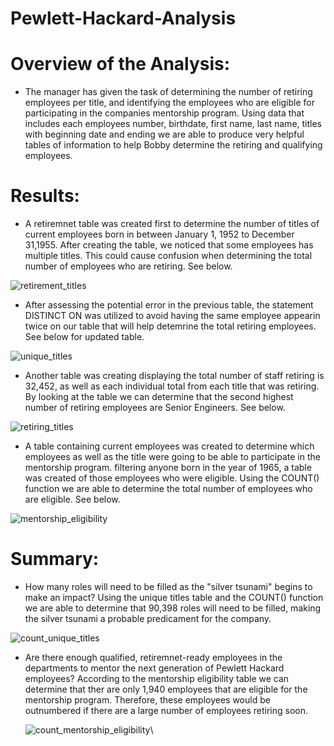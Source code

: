 # Pewlett-Hackard-Analysis

# Overview of the Analysis:
- The manager has given the task of determining the number of retiring employees per title, and identifying the employees who are eligible for participating in the companies mentorship program. Using data that includes each employees number, birthdate, first name, last name, titles with beginning date and ending we are able to produce very helpful tables of information to help Bobby determine the retiring and qualifying employees.

# Results:
- A retiremnet table was created first to determine the number of titles of current employees born in between January 1, 1952 to December 31,1955. After creating the table, we noticed that some employees has multiple titles. This could cause confusion when determining the total number of employees who are retiring. See below.

![retirement_titles](https://user-images.githubusercontent.com/90146132/144551019-f29c8d20-2da5-4494-acf0-fb8b26de6be1.png)

- After assessing the potential error in the previous table, the statement DISTINCT ON was utilized to avoid having the same employee appearin twice on our table that will help detemrine the total retiring employees. See below for updated table.

![unique_titles](https://user-images.githubusercontent.com/90146132/144551244-46b341ad-ae6c-4ff5-9d45-da43110f8a59.png)

- Another table was creating displaying the total number of staff retiring is 32,452, as well as each individual total from each title that was retiring. By looking at the table we can determine that the second highest number of retiring employees are Senior Engineers. See below. 

![retiring_titles](https://user-images.githubusercontent.com/90146132/144551756-22ed49c1-ee64-463e-95bf-c6ffae000e9d.png)

- A table containing current employees was created to determine which employees as well as the title were going to be able to participate in the mentorship program. filtering anyone born in the year of 1965, a table was created of those employees who were eligible. Using the COUNT() function we are able to determine the total number of employees who are eligible. See below.

![mentorship_eligibility](https://user-images.githubusercontent.com/90146132/144552985-2245f68f-9b98-42dc-a9fc-b7312c24ddc8.png)

# Summary:
- How many roles will need to be filled as the "silver tsunami" begins to make an impact?
  Using the unique titles table and the COUNT() function we are able to determine that 90,398 roles will need to be filled, making the silver tsunami a probable predicament for the company.

![count_unique_titles](https://user-images.githubusercontent.com/90146132/144554114-8b4af83e-fca7-4ac9-bbea-c6c2b226b4c6.png)

- Are there enough qualified, retiremnet-ready employees in the departments to mentor the next generation of Pewlett Hackard employees?
  According to the mentorship eligibility table we can determine that ther are only 1,940 employees that are eligible for the mentorship program. Therefore, these employees would be outnumbered if there are a large number of employees retiring soon.
  
  ![count_mentorship_eligibility](https://user-images.githubusercontent.com/90146132/144553031-04133d38-30f5-4394-9e9e-f7de0e96315f.png)\
